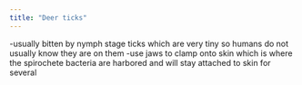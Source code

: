 ```yaml
---
title: "Deer ticks"
---
```

-usually bitten by nymph stage ticks which are very tiny so humans do not usually know they are on them
-use jaws to clamp onto skin which is where the spirochete bacteria are harbored and will stay attached to skin for several

